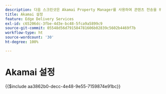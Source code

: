 ```yaml
---
description: 다음 스크린샷은 Akamai Property Manager를 사용하여 콘텐츠 전송을 위한 속성을 구성하는 방법을 보여 줍니다. **필수 설정은 빨간색 원으로 표시됩니다.**
title: Akamai 설정
feature: Edge Delivery Services
exl-id: c65206dc-3fbe-4d3e-bc48-5fca9a5899c9
source-git-commit: 05548d56d791584781606b02839c5602b4469f7b
workflow-type: ht
source-wordcount: '30'
ht-degree: 100%

---
```


# Akamai 설정

{{$include aa3862b0-decc-4e48-9e55-7159874e91bc}}
